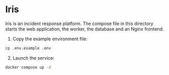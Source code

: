 # Iris

Iris is an incident response platform. The compose file in this directory starts the web application, the worker, the database and an Nginx frontend.

1. Copy the example environment file:

```bash
cp .env.example .env
```

2. Launch the service:

```bash
docker compose up -d
```
